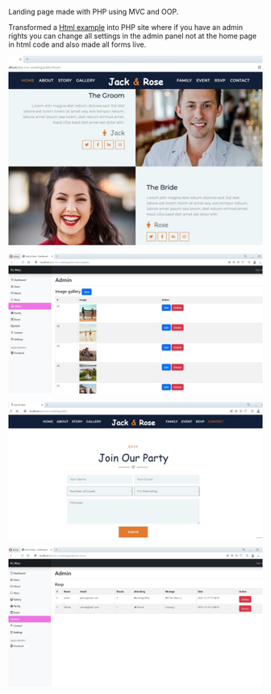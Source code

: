 Landing page made with PHP using MVC and OOP.

Transformed a <a href="https://www.free-css.com/free-css-templates/page279/jack-and-rose" target="_blank">Html example</a> into PHP site where if you have an admin rights you can change all settings in the admin panel not at the home page in html code and also made all forms live.

![screenshot1](screenshot1.jpg)

![screenshot2](screenshot2.jpg)

![screenshot3](screenshot3.jpg)

![screenshot4](screenshot4.jpg)
